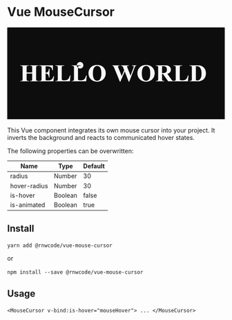 # Vue MouseCursor 

![Screenshot](public/example-image.png?raw=true)

This Vue component integrates its own mouse cursor into your project. It inverts the background and reacts to communicated hover states. 

The following properties can be overwritten: 

Name | Type | Default
----- | ------ | --------
radius | Number | 30
hover-radius | Number | 30
is-hover | Boolean | false 
is-animated | Boolean | true

## Install

`yarn add @rnwcode/vue-mouse-cursor`

or 

`npm install --save @rnwcode/vue-mouse-cursor`

## Usage

`<MouseCursor v-bind:is-hover="mouseHover"> ... </MouseCursor>`

